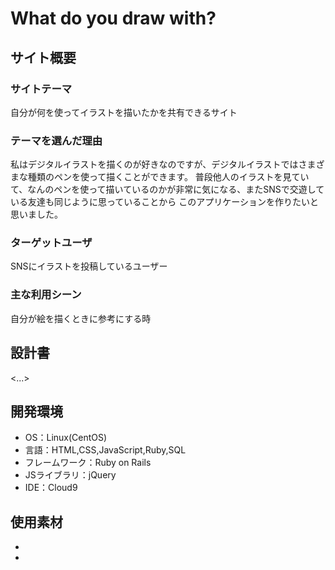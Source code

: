 # What do you draw with?

## サイト概要
### サイトテーマ
自分が何を使ってイラストを描いたかを共有できるサイト


### テーマを選んだ理由
私はデジタルイラストを描くのが好きなのですが、デジタルイラストではさまざまな種類のペンを使って描くことができます。
普段他人のイラストを見ていて、なんのペンを使って描いているのかが非常に気になる、またSNSで交遊している友達も同じように思っていることから
このアプリケーションを作りたいと思いました。

### ターゲットユーザ
SNSにイラストを投稿しているユーザー

### 主な利用シーン
自分が絵を描くときに参考にする時

## 設計書
<...>

## 開発環境
- OS：Linux(CentOS)
- 言語：HTML,CSS,JavaScript,Ruby,SQL
- フレームワーク：Ruby on Rails
- JSライブラリ：jQuery
- IDE：Cloud9

## 使用素材
- 
- 